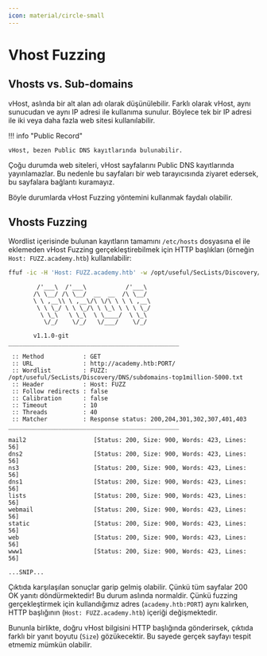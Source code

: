 ```yaml
---
icon: material/circle-small
---
```


# Vhost Fuzzing

## Vhosts vs. Sub-domains

vHost, aslında bir alt alan adı olarak düşünülebilir. Farklı olarak vHost, aynı sunucudan ve aynı IP adresi ile kullanıma sunulur. Böylece tek bir IP adresi ile iki veya daha fazla web sitesi kullanılabilir.

!!! info "Public Record"

    vHost, bezen Public DNS kayıtlarında bulunabilir.

Çoğu durumda web siteleri, vHost sayfalarını Public DNS kayıtlarında yayınlamazlar. Bu nedenle bu sayfaları bir web tarayıcısında ziyaret edersek, bu sayfalara bağlantı kuramayız.

Böyle durumlarda vHost Fuzzing yöntemini kullanmak faydalı olabilir.

## Vhosts Fuzzing

Wordlist içerisinde bulunan kayıtların tamamını `/etc/hosts` dosyasına el ile eklemeden vHost Fuzzing gerçekleştirebilmek için HTTP başlıkları (örneğin `Host: FUZZ.academy.htb`) kullanılabilir:

```bash
ffuf -ic -H 'Host: FUZZ.academy.htb' -w /opt/useful/SecLists/Discovery/DNS/subdomains-top1million-5000.txt:FUZZ -u http://academy.htb:PORT/
```

```text title="Output"
        /'___\  /'___\           /'___\
       /\ \__/ /\ \__/  __  __  /\ \__/
       \ \ ,__\\ \ ,__\/\ \/\ \ \ \ ,__\
        \ \ \_/ \ \ \_/\ \ \_\ \ \ \ \_/
         \ \_\   \ \_\  \ \____/  \ \_\
          \/_/    \/_/   \/___/    \/_/

       v1.1.0-git
________________________________________________

 :: Method           : GET
 :: URL              : http://academy.htb:PORT/
 :: Wordlist         : FUZZ: /opt/useful/SecLists/Discovery/DNS/subdomains-top1million-5000.txt
 :: Header           : Host: FUZZ
 :: Follow redirects : false
 :: Calibration      : false
 :: Timeout          : 10
 :: Threads          : 40
 :: Matcher          : Response status: 200,204,301,302,307,401,403
________________________________________________

mail2                   [Status: 200, Size: 900, Words: 423, Lines: 56]
dns2                    [Status: 200, Size: 900, Words: 423, Lines: 56]
ns3                     [Status: 200, Size: 900, Words: 423, Lines: 56]
dns1                    [Status: 200, Size: 900, Words: 423, Lines: 56]
lists                   [Status: 200, Size: 900, Words: 423, Lines: 56]
webmail                 [Status: 200, Size: 900, Words: 423, Lines: 56]
static                  [Status: 200, Size: 900, Words: 423, Lines: 56]
web                     [Status: 200, Size: 900, Words: 423, Lines: 56]
www1                    [Status: 200, Size: 900, Words: 423, Lines: 56]

...SNIP...
```

Çıktıda karşılaşılan sonuçlar garip gelmiş olabilir. Çünkü tüm sayfalar 200 OK yanıtı döndürmektedir! Bu durum aslında normaldir. Çünkü fuzzing gerçekleştirmek için kullandığımız adres (`academy.htb:PORT`) aynı kalırken, HTTP başlığının (`Host: FUZZ.academy.htb`) içeriği değişmektedir.

Bununla birlikte, doğru vHost bilgisini HTTP başlığında gönderirsek, çıktıda farklı bir yanıt boyutu (`Size`) gözükecektir. Bu sayede gerçek sayfayı tespit etmemiz mümkün olabilir.
